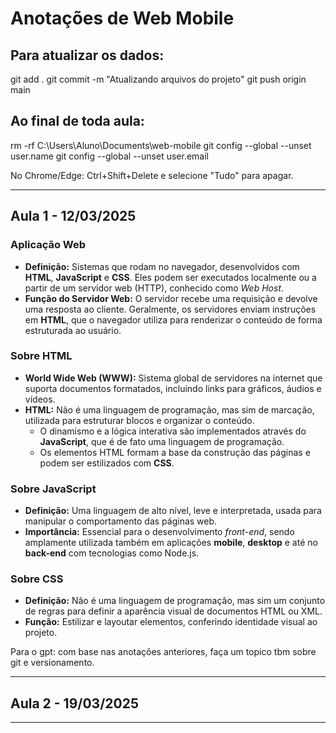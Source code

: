 # Anotações de Web Mobile
## Para atualizar os dados:
git add .
git commit -m "Atualizando arquivos do projeto"
git push origin main

## Ao final de toda aula:
rm -rf C:\Users\Aluno\Documents\web-mobile
git config --global --unset user.name
git config --global --unset user.email

No Chrome/Edge: Ctrl+Shift+Delete e selecione "Tudo" para apagar.

---

## Aula 1 - 12/03/2025

### Aplicação Web
- **Definição:** Sistemas que rodam no navegador, desenvolvidos com **HTML**, **JavaScript** e **CSS**. Eles podem ser executados localmente ou a partir de um servidor web (HTTP), conhecido como *Web Host*.  
- **Função do Servidor Web:** O servidor recebe uma requisição e devolve uma resposta ao cliente. Geralmente, os servidores enviam instruções em **HTML**, que o navegador utiliza para renderizar o conteúdo de forma estruturada ao usuário.

### Sobre HTML
- **World Wide Web (WWW):** Sistema global de servidores na internet que suporta documentos formatados, incluindo links para gráficos, áudios e vídeos.  
- **HTML:** Não é uma linguagem de programação, mas sim de marcação, utilizada para estruturar blocos e organizar o conteúdo.  
  - O dinamismo e a lógica interativa são implementados através do **JavaScript**, que é de fato uma linguagem de programação.
  - Os elementos HTML formam a base da construção das páginas e podem ser estilizados com **CSS**.

### Sobre JavaScript
- **Definição:** Uma linguagem de alto nível, leve e interpretada, usada para manipular o comportamento das páginas web.  
- **Importância:** Essencial para o desenvolvimento *front-end*, sendo amplamente utilizada também em aplicações **mobile**, **desktop** e até no **back-end** com tecnologias como Node.js.

### Sobre CSS
- **Definição:** Não é uma linguagem de programação, mas sim um conjunto de regras para definir a aparência visual de documentos HTML ou XML.  
- **Função:** Estilizar e layoutar elementos, conferindo identidade visual ao projeto.

Para o gpt: com base nas anotações anteriores, faça um topico tbm sobre git e versionamento.

---

## Aula 2 - 19/03/2025


---
